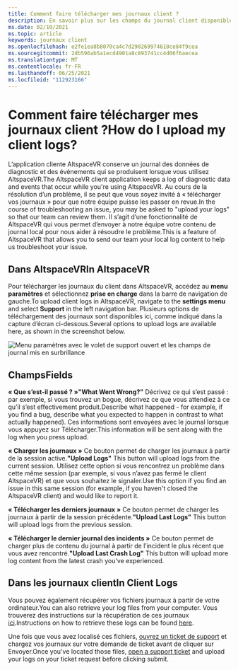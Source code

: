 ```yaml
---
title: Comment faire télécharger mes journaux client ?
description: En savoir plus sur les champs du journal client disponibles et sur la façon de charger les journaux du client lorsque vous rencontrez des problèmes avec AltspaceVR.
ms.date: 02/10/2021
ms.topic: article
keywords: journaux client
ms.openlocfilehash: e2fe1ea8b8070ca4c7d290269974610ce84f9cea
ms.sourcegitcommit: 2db596ab5a1ecd4901a8c893741cc4d06f6aecea
ms.translationtype: MT
ms.contentlocale: fr-FR
ms.lasthandoff: 06/25/2021
ms.locfileid: "112923166"
---
```

# <a name="how-do-i-upload-my-client-logs"></a><span data-ttu-id="b456f-104">Comment faire télécharger mes journaux client ?</span><span class="sxs-lookup"><span data-stu-id="b456f-104">How do I upload my client logs?</span></span>

<span data-ttu-id="b456f-105">L’application cliente AltspaceVR conserve un journal des données de diagnostic et des événements qui se produisent lorsque vous utilisez AltspaceVR.</span><span class="sxs-lookup"><span data-stu-id="b456f-105">The AltspaceVR client application keeps a log of diagnostic data and events that occur while you're using AltspaceVR.</span></span> <span data-ttu-id="b456f-106">Au cours de la résolution d’un problème, il se peut que vous soyez invité à « télécharger vos journaux » pour que notre équipe puisse les passer en revue.</span><span class="sxs-lookup"><span data-stu-id="b456f-106">In the course of troubleshooting an issue, you may be asked to "upload your logs" so that our team can review them.</span></span> <span data-ttu-id="b456f-107">Il s’agit d’une fonctionnalité de AltspaceVR qui vous permet d’envoyer à notre équipe votre contenu de journal local pour nous aider à résoudre le problème.</span><span class="sxs-lookup"><span data-stu-id="b456f-107">This is a feature of AltspaceVR that allows you to send our team your local log content to help us troubleshoot your issue.</span></span>

## <a name="in-altspacevr"></a><span data-ttu-id="b456f-108">Dans AltspaceVR</span><span class="sxs-lookup"><span data-stu-id="b456f-108">In AltspaceVR</span></span>

<span data-ttu-id="b456f-109">Pour télécharger les journaux du client dans AltspaceVR, accédez au **menu paramètres** et sélectionnez **prise en charge** dans la barre de navigation de gauche.</span><span class="sxs-lookup"><span data-stu-id="b456f-109">To upload client logs in AltspaceVR, navigate to the **settings menu** and select **Support** in the left navigation bar.</span></span> <span data-ttu-id="b456f-110">Plusieurs options de téléchargement des journaux sont disponibles ici, comme indiqué dans la capture d’écran ci-dessous.</span><span class="sxs-lookup"><span data-stu-id="b456f-110">Several options to upload logs are available here, as shown in the screenshot below.</span></span>

![Menu paramètres avec le volet de support ouvert et les champs de journal mis en surbrillance](images/help-altvr-uploadlogs.png)

## <a name="fields"></a><span data-ttu-id="b456f-112">Champs</span><span class="sxs-lookup"><span data-stu-id="b456f-112">Fields</span></span>

<span data-ttu-id="b456f-113">**« Que s’est-il passé ? »**</span><span class="sxs-lookup"><span data-stu-id="b456f-113">**"What Went Wrong?"**</span></span>
<span data-ttu-id="b456f-114">Décrivez ce qui s’est passé : par exemple, si vous trouvez un bogue, décrivez ce que vous attendiez à ce qu’il s’est effectivement produit.</span><span class="sxs-lookup"><span data-stu-id="b456f-114">Describe what happened - for example, if you find a bug, describe what you expected to happen in contrast to what actually happened).</span></span> <span data-ttu-id="b456f-115">Ces informations sont envoyées avec le journal lorsque vous appuyez sur Télécharger.</span><span class="sxs-lookup"><span data-stu-id="b456f-115">This information will be sent along with the log when you press upload.</span></span>

<span data-ttu-id="b456f-116">**« Charger les journaux »** Ce bouton permet de charger les journaux à partir de la session active.</span><span class="sxs-lookup"><span data-stu-id="b456f-116">**"Upload Logs"** This button will upload logs from the current session.</span></span> <span data-ttu-id="b456f-117">Utilisez cette option si vous rencontrez un problème dans cette même session (par exemple, si vous n’avez pas fermé le client AltspaceVR) et que vous souhaitez le signaler.</span><span class="sxs-lookup"><span data-stu-id="b456f-117">Use this option if you find an issue in this same session (for example, if you haven't closed the AltspaceVR client) and would like to report it.</span></span>

<span data-ttu-id="b456f-118">**« Télécharger les derniers journaux »** Ce bouton permet de charger les journaux à partir de la session précédente.</span><span class="sxs-lookup"><span data-stu-id="b456f-118">**"Upload Last Logs"** This button will upload logs from the previous session.</span></span>

<span data-ttu-id="b456f-119">**« Télécharger le dernier journal des incidents »** Ce bouton permet de charger plus de contenu du journal à partir de l’incident le plus récent que vous avez rencontré.</span><span class="sxs-lookup"><span data-stu-id="b456f-119">**"Upload Last Crash Log"** This button will upload more log content from the latest crash you've experienced.</span></span>

## <a name="in-client-logs"></a><span data-ttu-id="b456f-120">Dans les journaux client</span><span class="sxs-lookup"><span data-stu-id="b456f-120">In Client Logs</span></span>

<span data-ttu-id="b456f-121">Vous pouvez également récupérer vos fichiers journaux à partir de votre ordinateur.</span><span class="sxs-lookup"><span data-stu-id="b456f-121">You can also retrieve your log files from your computer.</span></span> <span data-ttu-id="b456f-122">Vous trouverez des instructions sur la récupération de ces journaux [ici](https://docs.microsoft.com/windows/mixed-reality/altspace-vr/faqs/app-version#in-client-logs).</span><span class="sxs-lookup"><span data-stu-id="b456f-122">Instructions on how to retrieve these logs can be found [here](https://docs.microsoft.com/windows/mixed-reality/altspace-vr/faqs/app-version#in-client-logs).</span></span>

<span data-ttu-id="b456f-123">Une fois que vous avez localisé ces fichiers, [ouvrez un ticket de support](https://help.altvr.com/hc/en-us/requests/new) et chargez vos journaux sur votre demande de ticket avant de cliquer sur Envoyer.</span><span class="sxs-lookup"><span data-stu-id="b456f-123">Once you've located those files, [open a support ticket](https://help.altvr.com/hc/en-us/requests/new) and upload your logs on your ticket request before clicking submit.</span></span>
